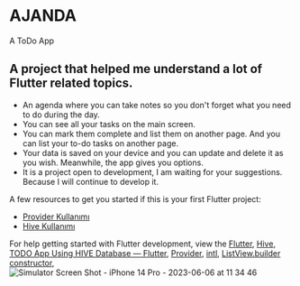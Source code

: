 # AJANDA

A ToDo App

## A project that helped me understand a lot of Flutter related topics.

- An agenda where you can take notes so you don't forget what you need to do during the day.
- You can see all your tasks on the main screen.
- You can mark them complete and list them on another page. And you can list your to-do tasks on another page.
- Your data is saved on your device and you can update and delete it as you wish. Meanwhile, the app gives you options.
- It is a project open to development, I am waiting for your suggestions. Because I will continue to develop it.

A few resources to get you started if this is your first Flutter project:
- [Provider Kullanımı](https://www.udemy.com/course/flutter-bootcamp-with-dart/learn/lecture/15785418#learning-tools)
- [Hive Kullanımı](https://www.udemy.com/course/sifirdan-flutter-ile-android-ve-ios-apps-development/learn/lecture/30284780#overview)

For help getting started with Flutter development, view the
[Flutter](https://docs.flutter.dev/), 
[Hive](https://docs.hivedb.dev/#/custom-objects/generate_adapter),
[TODO App Using HIVE Database — Flutter](https://developerb2.medium.com/todo-app-using-hive-database-flutter-2a2de2ca6782),
[Provider](https://pub.dev/packages/provider), 
[intl](https://pub.dev/packages/intl),
[ListView.builder constructor](https://api.flutter.dev/flutter/widgets/ListView/ListView.builder.html),
![Simulator Screen Shot - iPhone 14 Pro - 2023-06-06 at 11 34 46](https://github.com/sedsax/todo_persembe/assets/44877350/ef20ae70-6958-466e-b82b-374e4a1207b4)

